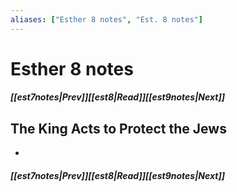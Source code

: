 ```yaml
---
aliases: ["Esther 8 notes", "Est. 8 notes"]
---
```

# Esther 8 notes
##### <span class=arrow-left></span>[[est7notes|Prev]]<span class=navigation-separator></span>[[est8|Read]]<span class=navigation-separator></span>[[est9notes|Next]]<span class=arrow-right></span>
## The King Acts to Protect the Jews
- 
##### <span class=arrow-left></span>[[est7notes|Prev]]<span class=navigation-separator></span>[[est8|Read]]<span class=navigation-separator></span>[[est9notes|Next]]<span class=arrow-right></span>